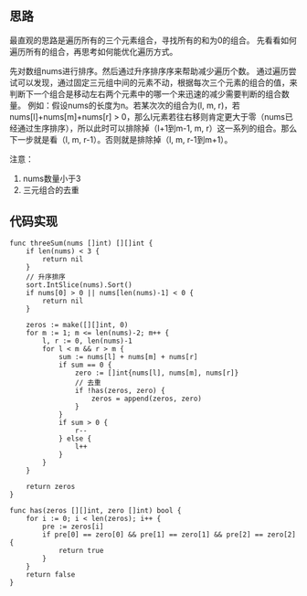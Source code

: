 ## 思路
最直观的思路是遍历所有的三个元素组合，寻找所有的和为0的组合。
先看看如何遍历所有的组合，再思考如何能优化遍历方式。

先对数组nums进行排序。然后通过升序排序序来帮助减少遍历个数。
通过遍历尝试可以发现，通过固定三元组中间的元素不动，根据每次三个元素的组合的值，来判断下一个组合是移动左右两个元素中的哪一个来迅速的减少需要判断的组合数量。
例如：假设nums的长度为n。若某次次的组合为(l, m, r)，若nums[l]+nums[m]+nums[r] > 0，那么l元素若往右移则肯定更大于零（nums已经通过生序排序），所以此时可以排除掉（l+1到m-1, m, r）这一系列的组合。那么下一步就是看（l, m, r-1）。否则就是排除掉（l, m, r-1到m+1）。

注意：
1. nums数量小于3
2. 三元组合的去重

## 代码实现

```golang
func threeSum(nums []int) [][]int {
	if len(nums) < 3 {
		return nil
	}
	// 升序排序
	sort.IntSlice(nums).Sort()
	if nums[0] > 0 || nums[len(nums)-1] < 0 {
		return nil
	}

	zeros := make([][]int, 0)
	for m := 1; m <= len(nums)-2; m++ {
		l, r := 0, len(nums)-1
		for l < m && r > m {
			sum := nums[l] + nums[m] + nums[r]
			if sum == 0 {
				zero := []int{nums[l], nums[m], nums[r]}
				// 去重
				if !has(zeros, zero) {
					zeros = append(zeros, zero)
				}
			}
			if sum > 0 {
				r--
			} else {
				l++
			}
		}
	}

	return zeros
}

func has(zeros [][]int, zero []int) bool {
	for i := 0; i < len(zeros); i++ {
		pre := zeros[i]
		if pre[0] == zero[0] && pre[1] == zero[1] && pre[2] == zero[2] {
			return true
		}
	}
	return false
}
```
